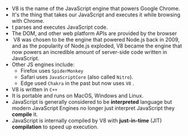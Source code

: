 -  V8 is the name of the JavaScript engine that powers Google Chrome.
- It's the thing that takes our JavaScript and executes it while browsing with Chrome.
- t parses and executes JavaScript code.
- The DOM, and other web platform APIs are provided by the browser
-  V8 was chosen to be the engine that powered Node.js back in 2009, and as the popularity of Node.js exploded, V8 became the engine that now powers an incredible amount of server-side code written in JavaScript.
-  Other JS engines include:
	- Firefox uses `SpiderMonkey`
	- Safari uses `JavaScriptCore` (also called `Nitro`).
	- Edge used `Chakra` in the past but now uses `V8` .
- V8 is written in `C++` 
- It is portable and runs on MacOS, Windows and Linux.
- JavaScript is generally considered to be **interpreted** language but modern JavaScript Engines no longer just interpret JavaScript they **compile** it.
- JavaScript is internally compiled by V8 with **just-in-time** (JIT) **compilation** to speed up execution.
